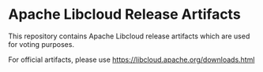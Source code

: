 # Apache Libcloud Release Artifacts

This repository contains Apache Libcloud release artifacts which are used for
voting purposes.

For official artifacts, please use https://libcloud.apache.org/downloads.html
